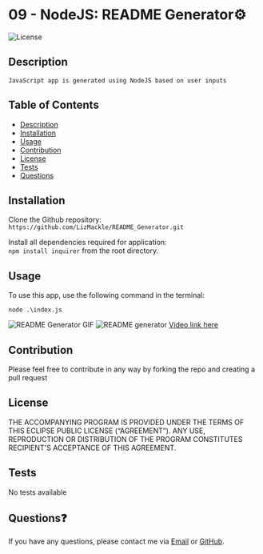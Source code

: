 # 09 - NodeJS: README Generator⚙️
![License](https://img.shields.io/badge/License-Eclipse-red)

## Description
```
JavaScript app is generated using NodeJS based on user inputs 
```
## Table of Contents
*  [Description](#description)
*  [Installation](#installation)
*  [Usage](#usage)
*  [Contribution](#contribution)
*  [License](#license)
*  [Tests](#tests)
*  [Questions](#questions)

## Installation
Clone the Github repository:<br>
`https://github.com/LizMackle/README_Generator.git`

Install all dependencies required for application:<br>
`npm install inquirer` from the root directory.

## Usage
To use this app, use the following command in the terminal:

`node .\index.js`

![README Generator GIF](https://user-images.githubusercontent.com/93589073/153795747-fdd4441c-c2cf-4517-9f50-7609111e6991.gif)
![README generator](https://user-images.githubusercontent.com/93589073/153795752-3d4517b3-5ca8-435a-9c45-725b1bf5592e.PNG)
[Video link here](https://user-images.githubusercontent.com/93589073/153796387-3622123f-a865-44dc-9bb7-44fbae71ee0a.mp4)

## Contribution
Please feel free to contribute in any way by forking the repo and creating a pull request

## License
THE ACCOMPANYING PROGRAM IS PROVIDED UNDER THE TERMS OF THIS ECLIPSE PUBLIC LICENSE (“AGREEMENT”). ANY USE, REPRODUCTION OR DISTRIBUTION OF THE PROGRAM CONSTITUTES RECIPIENT'S ACCEPTANCE OF THIS AGREEMENT.

## Tests
No tests available

## Questions❓
If you have any questions, please contact me via [Email](mailto:liz.mackle@outlook.com) or [GitHub](https://github.com/LizMackle).

